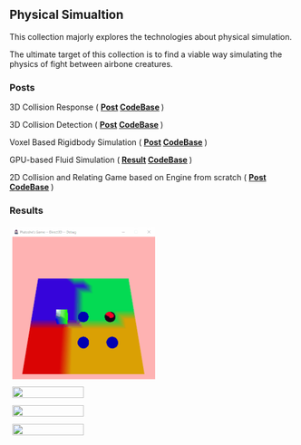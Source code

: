 ## Physical Simualtion

This collection majorly explores the technologies about physical simulation.

The ultimate target of this collection is to find a viable way simulating the physics of fight between airbone creatures.

### Posts

3D Collision Response ( <b>[Post](3DCollisionResponse) [CodeBase](https://github.com/plutoshe/GamePhysics/tree/master/Engine/PhysicsSystemhttps://github.com/plutoshe/GamePhysics/tree/master/Engine/PhysicsSystem) </b>)

3D Collision Detection ( <b>[Post](3DCollisionDetection) [CodeBase](https://github.com/plutoshe/3DCollision) </b>)

Voxel Based Rigidbody Simulation ( <b>[Post](2DVoxelRigidBodySimulation) [CodeBase](https://github.com/plutoshe/2DRigidbodySimulation) </b>)

GPU-based Fluid Simulation (<b> [Result](../assets/content/blogs/Collection1_PhysicsSimulation/stablefluid1.gif) [CodeBase](https://github.com/plutoshe/VisualEffects/tree/master/VisualEffects/StableFluidQt) </b>)

2D Collision and Relating Game based on Engine from scratch ( <b>[Post](2DCollisionGameEngine) [CodeBase](https://github.com/plutoshe/GameEngine) </b>)

<!-- Smoke simulation(On going, based on [this paper](https://web.stanford.edu/class/cs237d/smoke.pdf) ) -->

<!-- ### Results -->

### Results
<img src="/assets/content/blogs/assignments/eng2_finalproject_result.gif" width="50%" height="50%" style="margin:auto;padding:5px"/><img src="http://www.plutoshe.com/assets/content/blogs/assignments/project1_updat1_01.gif" width="50%" height="50%" style="margin:auto;padding:5px"/><img src="http://www.plutoshe.com/assets/content/blogs/assignments/project1_updat2_01.gif" width="50%" height="50%" style="margin:auto;padding:5px"/><img src="/assets/content/blogs/Collection1_PhysicsSimulation/2d_rigidbody.gif" width="50%" height="50%" style="margin:auto;padding:5px"/>


